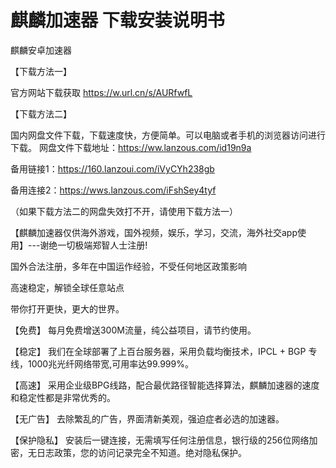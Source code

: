 # 麒麟加速器 下载安装说明书

麒麟安卓加速器



【下载方法一】

官方网站下载获取
https://w.url.cn/s/AURfwfL



【下载方法二】

国内网盘文件下载，下载速度快，方便简单。可以电脑或者手机的浏览器访问进行下载。
网盘文件下载地址：https://ww.lanzous.com/id19n9a

备用链接1：https://160.lanzoui.com/iVyCYh238gb

备用连接2：https://wws.lanzous.com/iFshSey4tyf

（如果下载方法二的网盘失效打不开，请使用下载方法一）






【麒麟加速器仅供海外游戏，国外视频，娱乐，学习，交流，海外社交app使用】---谢绝一切极端郑智人士注册!


国外合法注册，多年在中国运作经验，不受任何地区政策影响


高速稳定，解锁全球任意站点


带你打开更快，更大的世界。


【免费】 每月免费增送300M流量，纯公益项目，请节约使用。

【稳定】 我们在全球部署了上百台服务器，采用负载均衡技术，IPCL + BGP 专线，1000兆光纤网络带宽,可用率达99.999%。

【高速】 采用企业级BPG线路，配合最优路径智能选择算法，麒麟加速器的速度和稳定性都是非常优秀的。

【无广告】 去除繁乱的广告，界面清新美观，强迫症者必选的加速器。

【保护隐私】 安装后一键连接，无需填写任何注册信息，银行级的256位网络加密，无日志政策，您的访问记录完全不知道。绝对隐私保护。
